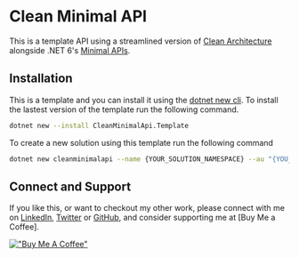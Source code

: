 # Clean Minimal API

This is a template API using a streamlined version of [Clean Architecture](https://blog.cleancoder.com/uncle-bob/2012/08/13/the-clean-architecture.html) alongside .NET 6's [Minimal APIs](https://docs.microsoft.com/en-us/aspnet/core/fundamentals/minimal-apis?view=aspnetcore-6.0).  

## Installation

This is a template and you can install it using the [dotnet new cli](https://docs.microsoft.com/en-us/dotnet/core/tools/dotnet-new).  To install the lastest version of the template run the following command.

``` bash
dotnet new --install CleanMinimalApi.Template
```

To create a new solution using this template run the following command

``` bash
dotnet new cleanminimalapi --name {YOUR_SOLUTION_NAMESPACE} --au "{YOU_AUTHORS_NAME}"
```

## Connect and Support

If you like this, or want to checkout my other work, please connect with me on [LinkedIn](https://www.linkedin.com/in/stphnwlsh), [Twitter](https://twitter.com/stphnwlsh) or [GitHub](https://github.com/stphnwlsh), and consider supporting me at [Buy Me a Coffee].

[!["Buy Me A Coffee"](https://www.buymeacoffee.com/assets/img/guidelines/download-assets-sm-1.svg)](https://www.buymeacoffee.com/stphnwlsh)